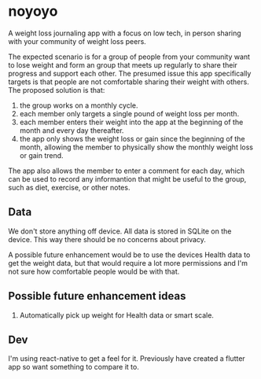 # noyoyo

A weight loss journaling app with a focus on low tech, in person sharing
with your community of weight loss peers.

The expected scenario is for a group of people from your community want to lose
weight and form an group that meets up regularly to share their progress and
support each other. The presumed issue this app specifically targets is that
people are not comfortable sharing their weight with others. The proposed
solution is that:

 1. the group works on a monthly cycle.
 1. each member only targets a single pound of weight loss per month.
 1. each member enters their weight into the app at the beginning of the month
    and every day thereafter.
 1. the app only shows the weight loss or gain since the beginning of the month,
    allowing the member to physically show the monthly weight loss or gain
    trend.

The app also allows the member to enter a comment for each day, which can be
used to record any informantion that might be useful to the group, such as
diet, exercise, or other notes.

## Data

We don't store anything off device. All data is stored in SQLite on the device.
This way there should be no concerns about privacy.

A possible future enhancement would be to use the devices Health data to get
the weight data, but that would require a lot more permissions and I'm not sure 
how comfortable people would be with that.

## Possible future enhancement ideas

 1. Automatically pick up weight for Health data or smart scale.

 ## Dev

 I'm using react-native to get a feel for it. Previously have created a flutter
 app so want something to compare it to.